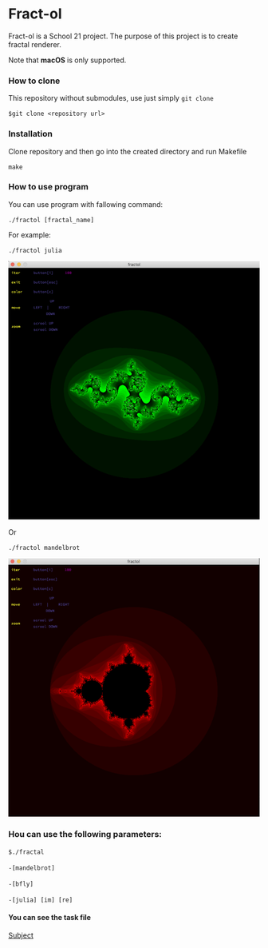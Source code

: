 # Fract-ol

Fract-ol is a School 21 project. The purpose of this project is to create fractal renderer.

Note that **macOS** is only supported.

### How to clone

This repository without submodules, use just simply `git clone`
````
$git clone <repository url>
````
### Installation
Clone repository and then go into the created directory and run Makefile
````
make
````
### How to use program
You can use program with fallowing command:
````
./fractol [fractal_name]
````
For example:
````
./fractol julia
````

![](./images/Julia.png)

Or
````
./fractol mandelbrot
````

![](./images/Mandelbrot.png)
### Нou can use the following parameters:
````
$./fractal

-[mandelbrot]

-[bfly]

-[julia] [im] [re]
````
#### You can see the task file
[Subject](./fract-ol.en.subject.pdf)

